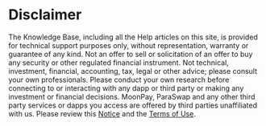 # Disclaimer

The Knowledge Base, including all the Help articles on this site, is provided for technical support purposes only, without representation, warranty or guarantee of any kind. Not an offer to sell or solicitation of an offer to buy any security or other regulated financial instrument. Not technical, investment, financial, accounting, tax, legal or other advice; please consult your own professionals. Please conduct your own research before connecting to or interacting with any dapp or third party or making any investment or financial decisions. MoonPay, ParaSwap and any other third party services or dapps you access are offered by third parties unaffiliated with us. Please review this [Notice](https://assets.website-files.com/602e8e4411398ca20cfcafd3/60ec9607c853cd466383f1ad_Important%20Notice%20-%20avalabs.org.pdf) and the [Terms of Use](https://assets.website-files.com/602e8e4411398ca20cfcafd3/60ec9607c853cd466383f1ad_Important%20Notice%20-%20avalabs.org.pdf).
